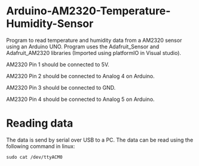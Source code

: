 # Arduino-AM2320-Temperature-Humidity-Sensor

Program to read temperature and humidity data from a AM2320 sensor using an Arduino UNO. 
Program uses the Adafruit_Sensor and Adafruit_AM2320 libraries (Imported using platformIO in Visual studio). 

AM2320 Pin 1 should be connected to 5V.

AM2320 Pin 2 should be connected to Analog 4 on Arduino.

AM2320 Pin 3 should be connected to GND.

AM2320 Pin 4 should be connected to Analog 5 on Arduino.

# Reading data 

The data is send by serial over USB to a PC. The data can be read using the following command in linux:

    sudo cat /dev/ttyACM0
